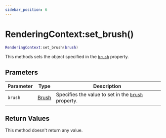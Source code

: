 ```yaml
---
sidebar_position: 6
---
```


# RenderingContext:set_brush()
```lua
RenderingContext:set_brush(brush)
```
This methods sets the object specified in the [`brush`](/libs/graphics/RenderingContext/RenderingContext_brush) property.

## Prameters
|Parameter|Type|Description|
|-|-|-|
|`brush`|[Brush](/guide/graphics#brush)|Specifies the value to set in the [`brush`](/libs/graphics/RenderingContext/RenderingContext_brush) property.


## Return Values
This method doesn't return any value.